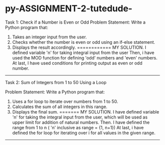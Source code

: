 # py-ASSIGNMENT-2-tutedude-

Task 1: Check if a Number is Even or Odd
Problem Statement:  Write a Python program that:
1. 	Takes an integer input from the user.
2. 	Checks whether the number is even or odd using an if-else statement.
3. 	Displays the result accordingly.
============
MY SOLUTION.
I defined variable 'n' for taking integral input from the user
Then, i have used the MOD function for defining 'odd' numbers and 'even' numbers.
At last, I have used conditions for printing output as even or odd number.
---------------------------------------------------------------------------------------------------------------------------------------------------------------------------------------------

Task 2: Sum of Integers from 1 to 50 Using a Loop
 
Problem Statement: Write a Python program that:
1.   Uses a for loop to iterate over numbers from 1 to 50.
2.   Calculates the sum of all integers in this range.
3.   Displays the final sum.
=======
MY SOLUTION.
I have defined variable 'n' for taking the integral input from the user, which will be used as upper limit for addition of natural numbers.
Then. I have defined the range from 1 to n ( 'n' inclusive as range = {1, n+1}) 
At last, i have defined the for loop for iterating over i for all values in the given range.

------------------------------------------------------------------------------------------------------------------------------------------------------------------------------------------
